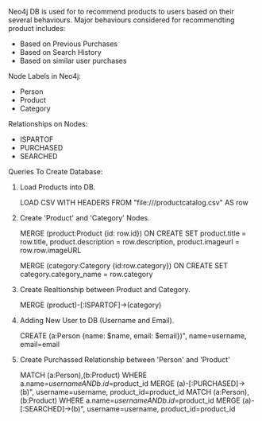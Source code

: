 Neo4j DB is used for to recommend products to users based on their several behaviours. Major behaviours considered for recommendting product includes:

* Based on Previous Purchases
* Based on Search History
* Based on similar user purchases

Node Labels in Neo4j:

* Person
* Product
* Category

Relationships on Nodes:

* ISPARTOF
* PURCHASED
* SEARCHED

Queries To Create Database:

1. Load Products into DB.

    LOAD CSV WITH HEADERS FROM "file:///productcatalog.csv" AS row
    
2. Create 'Product' and 'Category' Nodes.

    MERGE (product:Product {id: row.id})
    ON CREATE SET product.title = row.title, product.description = row.description, product.imageurl = row.row.imageURL

    MERGE (category:Category {id:row.category})
    ON CREATE SET category.category_name = row.category
    
3. Create Realtionship between Product and Category.

    MERGE (product)-[:ISPARTOF]->(category)
    
4. Adding New User to DB (Username and Email).

    CREATE (a:Person {name: $name, email: $email})", name=username, email=email
    
5. Create Purchassed Relationship between 'Person' and 'Product'

    MATCH (a:Person),(b:Product) WHERE a.name=$username AND b.id=$product_id MERGE (a)-[:PURCHASED]->(b)", username=username, product_id=product_id
    MATCH (a:Person),(b:Product) WHERE a.name=$username AND b.id=$product_id MERGE (a)-[:SEARCHED]->(b)", username=username, product_id=product_id
